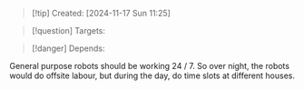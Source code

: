 
>[!tip] Created: [2024-11-17 Sun 11:25]

>[!question] Targets: 

>[!danger] Depends: 

General purpose robots should be working 24 / 7.  So over night, the robots would do offsite labour, but during the day, do time slots at different houses.